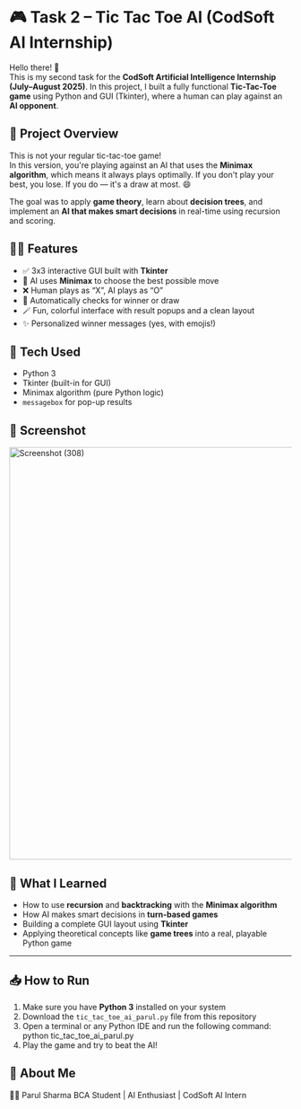 # 🎮 Task 2 – Tic Tac Toe AI (CodSoft AI Internship)

Hello there! 👋  
This is my second task for the **CodSoft Artificial Intelligence Internship (July–August 2025)**. In this project, I built a fully functional **Tic-Tac-Toe game** using Python and GUI (Tkinter), where a human can play against an **AI opponent**.


## 🧠 Project Overview

This is not your regular tic-tac-toe game!  
In this version, you're playing against an AI that uses the **Minimax algorithm**, which means it always plays optimally. If you don't play your best, you lose. If you do — it's a draw at most. 😄

The goal was to apply **game theory**, learn about **decision trees**, and implement an **AI that makes smart decisions** in real-time using recursion and scoring.


## 👩‍💻 Features

- ✅ 3x3 interactive GUI built with **Tkinter**
- 🤖 AI uses **Minimax** to choose the best possible move
- ❌ Human plays as “X”, AI plays as “O”
- 🎯 Automatically checks for winner or draw
- 🪄 Fun, colorful interface with result popups and a clean layout
- ✨ Personalized winner messages (yes, with emojis!)


## 🔧 Tech Used

- Python 3
- Tkinter (built-in for GUI)
- Minimax algorithm (pure Python logic)
- `messagebox` for pop-up results

## 📸 Screenshot 
<img width="1366" height="735" alt="Screenshot (308)" src="https://github.com/user-attachments/assets/dd2ad3d7-ed00-4f98-ae87-705fbeaac10d" />

## 🚀 What I Learned

- How to use **recursion** and **backtracking** with the **Minimax algorithm**
- How AI makes smart decisions in **turn-based games**
- Building a complete GUI layout using **Tkinter**
- Applying theoretical concepts like **game trees** into a real, playable Python game

---

## 📥 How to Run

1. Make sure you have **Python 3** installed on your system
2. Download the `tic_tac_toe_ai_parul.py` file from this repository
3. Open a terminal or any Python IDE and run the following command:
   python tic_tac_toe_ai_parul.py
4. Play the game and try to beat the AI!

## 🔗 About Me
👩‍💻 Parul Sharma
BCA Student | AI Enthusiast | CodSoft AI Intern



